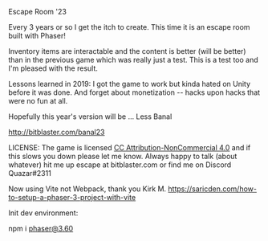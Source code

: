 Escape Room '23

Every 3 years or so I get the itch to create. This time it is an escape room built with
Phaser! 

Inventory items are interactable and the content is better (will be better) than in the 
previous game which was really just a test. This is a test too and I'm pleased with
the result.

Lessons learned in 2019: I got the game to work but kinda hated on Unity before it was done. 
And forget about monetization -- hacks upon hacks that were no fun at all.

Hopefully this year's version will be ... Less Banal

http://bitblaster.com/banal23


LICENSE: The game is licensed <a href="https://creativecommons.org/licenses/by-nc/4.0/">CC Attribution-NonCommercial 4.0</a> and if this slows you down please let me know. Always happy to talk (about whatever) hit me up escape at bitblaster.com or find me on Discord Quazar#2311

Now using Vite not Webpack, thank you Kirk M.
https://saricden.com/how-to-setup-a-phaser-3-project-with-vite

Init dev environment:

npm i phaser@3.60
